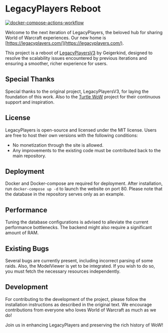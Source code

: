 # LegacyPlayers Reboot
[![docker-compose-actions-workflow](https://github.com/YamaYAML/LegacyPlayersV4/actions/workflows/build.yml/badge.svg?branch=main)](https://github.com/YamaYAML/LegacyPlayersV4/actions/workflows/build.yml)

Welcome to the next iteration of LegacyPlayers, the beloved hub for sharing World of Warcraft experiences. Our new home is [https://legacyplayers.com/](https://legacyplayers.com/).

This project is a reboot of [LegacyPlayersV3](https://github.com/Geigerkind/LegacyPlayersV3) by Geigerkind, designed to resolve the scalability issues encountered by previous iterations and ensuring a smoother, richer experience for users.

## Special Thanks

Special thanks to the original project, LegacyPlayersV3, for laying the foundation of this work. Also to the [Turtle WoW](https://turtle-wow.org/) project for their continuous support and inspiration.

## License

LegacyPlayers is open-source and licensed under the MIT license. Users are free to host their own versions with the following conditions:

- No monetization through the site is allowed.
- Any improvements to the existing code must be contributed back to the main repository.

## Deployment

Docker and Docker-compose are required for deployment. After installation, run `docker-compose up -d` to launch the website on port 80. Please note that the database in the repository serves only as an example.

## Performance

Tuning the database configurations is advised to alleviate the current performance bottlenecks. The backend might also require a significant amount of RAM.

## Existing Bugs

Several bugs are currently present, including incorrect parsing of some raids. Also, the ModelViewer is yet to be integrated. If you wish to do so, you must fetch the necessary resources independently.

## Development

For contributing to the development of the project, please follow the installation instructions as described in the original text. We encourage contributions from everyone who loves World of Warcraft as much as we do!

Join us in enhancing LegacyPlayers and preserving the rich history of WoW!
